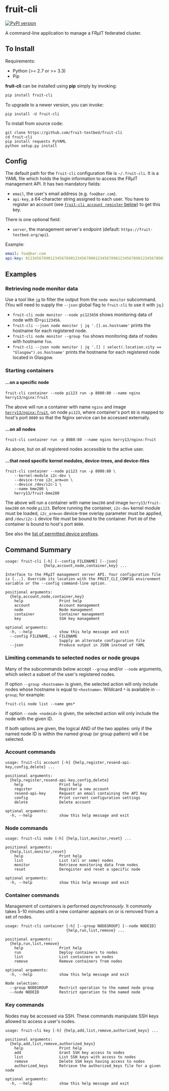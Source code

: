 fruit-cli
=========

[![PyPI version](https://badge.fury.io/py/fruit-cli.svg)](https://badge.fury.io/py/fruit-cli)

A command-line application to manage a FRμIT federated cluster.


## To Install

Requirements:

- Python (>= 2.7 or >= 3.3)
- Pip

**fruit-cli** can be installed using **pip** simply by invoking:

```sh
pip install fruit-cli
```

To upgrade to a newer version, you can invoke:

```shell
pip install -U fruit-cli
```

To install from source code:

```shell
git clone https://github.com/fruit-testbed/fruit-cli
cd fruit-cli
pip install requests PyYAML
python setup.py install
```


## Config

The default path for the `fruit-cli` configuration file is
`~/.fruit-cli`. It is a YAML file which holds the login information to
access the FRμIT management API. It has two mandatory fields:

- `email`, the user's email address (e.g. `foo@bar.com`).
- `api-key`, a 64-character string assigned to each user. You have to
  register an account (see
  [`fruit-cli account register` below](#account-commands)) to get this
  key.

There is one optional field:

- `server`, the management server's endpoint (default: `https://fruit-testbed.org/api`).

Example:

```yaml
email: foo@bar.com
api-key: 0123456789012345678901234567890123456789012345678901234567890123
```

## Examples

### Retrieving node monitor data

Use a tool like [`jq`](https://stedolan.github.io/jq/) to filter the
output from the `node monitor` subcommand. (You will need to supply
the `--json` global flag to `fruit-cli` to use it with `jq`.)

- `fruit-cli node monitor --node pi123456`
  shows monitoring data of node with ID=`pi123456`.
- `fruit-cli --json node monitor | jq '.[].os.hostname'`
  prints the hostname for each registered node.
- `fruit-cli node monitor --group foo` shows monitoring data of nodes
  with hostname `foo`.
- `fruit-cli --json node monitor | jq '.[] | select(.location.city == "Glasgow").os.hostname'`
  prints the hostname for each registered node located in Glasgow.

### Starting containers

#### ...on a specific node

```shell
fruit-cli container --node pi123 run -p 8080:80 --name nginx herry13/nginx:fruit
```

The above will run a container with name `nginx` and image
[`herry13/nginx:fruit`](https://hub.docker.com/r/herry13/nginx/), on
node `pi123`, where container's port `80` is mapped to host's port
`8080` so that the Nginx service can be accessed externally.

#### ...on all nodes

```shell
fruit-cli container run -p 8080:80 --name nginx herry13/nginx:fruit
```

As above, but on all registered nodes accessible to the active user.

#### ...that need specific kernel modules, device-trees, and device-files

```shell
fruit-cli container --node pi123 run -p 8000:80 \
    --kernel-module i2c-dev \
    --device-tree i2c_arm=on \
    --device /dev/i2c-1 \
    --name bme280 \
    herry13/fruit-bme280
```

The above will run a container with name `bme280` and image
`herry13/fruit-bme280` on node `pi123`. Before running the container,
`i2c-dev` kernel module must be loaded, `i2c_arm=on` device-tree
overlay parameter must be applied, and `/dev/i2c-1` device file must
be bound to the container. Port `80` of the container is bound to
host's port `8000`.

See also the
[list of permitted device prefixes](https://github.com/fruit-testbed/fruit-agent/blob/3f56ef1b890d8b9f14e2bfa509c7d9cbf654d2e7/fruit-container.in#L24-L29).

## Command Summary

```
usage: fruit-cli [-h] [--config FILENAME] [--json]
                 {help,account,node,container,key} ...

Interface to the FRμIT management server API. Your configuration file
is [...]. Override its location with the FRUIT_CLI_CONFIG environment
variable or the --config command-line option.

positional arguments:
  {help,account,node,container,key}
    help                Print help
    account             Account management
    node                Node management
    container           Container management
    key                 SSH key management

optional arguments:
  -h, --help            show this help message and exit
  --config FILENAME, -c FILENAME
                        Supply an alternate configuration file
  --json                Produce output in JSON instead of YAML
```

### Limiting commands to selected nodes or node groups

Many of the subcommands below accept `--group` and/or `--node`
arguments, which select a subset of the user's registered nodes.

If option `--group <hostname>` is given, the selected action will only
include nodes whose hostname is equal to `<hostname>`. Wildcard `*` is
available in `--group`; for example:

```shell
fruit-cli node list --name gms*
```

If option `--node <nodeid>` is given, the selected action will only
include the node with the given ID.

If both options are given, the logical AND of the two applies: only if
the named node ID is within the named group (or group pattern) will it
be selected.

### Account commands

```
usage: fruit-cli account [-h] {help,register,resend-api-key,config,delete} ...

positional arguments:
  {help,register,resend-api-key,config,delete}
    help                Print help
    register            Register a new account
    resend-api-key      Request an email containing the API Key
    config              Print current configuration settings
    delete              Delete account

optional arguments:
  -h, --help            show this help message and exit
```

### Node commands

```
usage: fruit-cli node [-h] {help,list,monitor,reset} ...

positional arguments:
  {help,list,monitor,reset}
    help                Print help
    list                List (all or some) nodes
    monitor             Retrieve monitoring data from nodes
    reset               Deregister and reset a specific node

optional arguments:
  -h, --help            show this help message and exit
```

### Container commands

Management of containers is performed *asynchronously*. It commonly
takes 5-10 minutes until a new container appears on or is removed from
a set of nodes.

```
usage: fruit-cli container [-h] [--group NODEGROUP] [--node NODEID]
                           {help,run,list,remove} ...

positional arguments:
  {help,run,list,remove}
    help                Print help
    run                 Deploy containers to nodes
    list                List containers on nodes
    remove              Remove containers from nodes

optional arguments:
  -h, --help            show this help message and exit

Node selection:
  --group NODEGROUP     Restrict operation to the named node group
  --node NODEID         Restrict operation to the named node
```

### Key commands

Nodes may be accessed via SSH. These commands manipulate SSH keys
allowed to access a user's nodes.

```
usage: fruit-cli key [-h] {help,add,list,remove,authorized_keys} ...

positional arguments:
  {help,add,list,remove,authorized_keys}
    help                Print help
    add                 Grant SSH key access to nodes
    list                List SSH keys with access to nodes
    remove              Delete SSH keys having access to nodes
    authorized_keys     Retrieve the authorized_keys file for a given node

optional arguments:
  -h, --help            show this help message and exit
```
